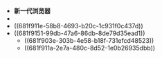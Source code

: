 - **新一代浏览器**
-
- ((681f911e-58b8-4693-b20c-1c931f0c437d))
- ((681f9151-99db-47a6-86db-8de79d35ead1))
	- ((681f903e-303b-4e58-b18f-731efcd48523))
	- ((681f911a-2e7a-480c-8d52-1e0b26935dbb))